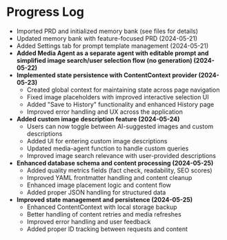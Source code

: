 # Progress Log

- Imported PRD and initialized memory bank (see files for details)
- Updated memory bank with feature-focused PRD (2024-05-21)
- Added Settings tab for prompt template management (2024-05-21)
- **Added Media Agent as a separate agent with editable prompt and simplified image search/user selection flow (no generation) (2024-05-22)**
- **Implemented state persistence with ContentContext provider (2024-05-23)**
  - Created global context for maintaining state across page navigation
  - Fixed image placeholders with improved interactive selection UI
  - Added "Save to History" functionality and enhanced History page
  - Improved error handling and UX across the application
- **Added custom image description feature (2024-05-24)**
  - Users can now toggle between AI-suggested images and custom descriptions
  - Added UI for entering custom image descriptions
  - Updated media-agent function to handle custom queries
  - Improved image search relevance with user-provided descriptions
- **Enhanced database schema and content processing (2024-05-25)**
  - Added quality metrics fields (fact check, readability, SEO scores)
  - Improved YAML frontmatter handling and content cleanup
  - Enhanced image placement logic and content flow
  - Added proper JSON handling for structured data
- **Improved state management and persistence (2024-05-25)**
  - Enhanced ContentContext with local storage backup
  - Better handling of content retries and media refreshes
  - Improved error handling and user feedback
  - Added proper ID tracking between requests and content
